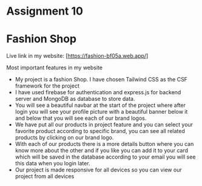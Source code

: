 # Assignment 10


# Fashion Shop
Live link in my website:
[https://fashion-bf05a.web.app/]

Most important features in my website

- My project is a fashion Shop. I have chosen Tailwind CSS as the CSF framework for the project
- I have used firebase for authentication and express.js for backend server and MongoDB as database to store data.
- You will see a beautiful navbar at the start of the project where after login you will see your profile picture with a beautiful banner below it and below that you will see each of our brand logos.
- We have put all our products in project feature and you can select your favorite product according to specific brand, you can see all related products by clicking on our brand logo.
- With each of our products there is a more details button where you can know more about the other and if you like you can add it to your card which will be saved in the database according to your email you will see this data when you login later.
- Our project is made responsive for all devices so you can view our project from all devices
